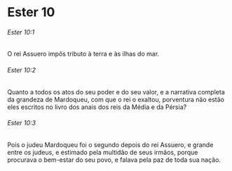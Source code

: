 # Ester 10

###### Ester 10:1

O rei Assuero impôs tributo à terra e às ilhas do mar.

###### Ester 10:2

Quanto a todos os atos do seu poder e do seu valor, e a narrativa completa da grandeza de Mardoqueu, com que o rei o exaltou, porventura não estão eles escritos no livro dos anais dos reis da Média e da Pérsia?

###### Ester 10:3

Pois o judeu Mardoqueu foi o segundo depois do rei Assuero, e grande entre os judeus, e estimado pela multidão de seus irmãos, porque procurava o bem-estar do seu povo, e falava pela paz de toda sua nação.

